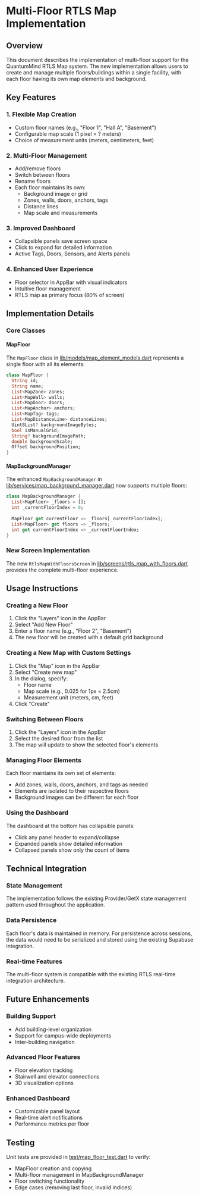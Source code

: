 # Multi-Floor RTLS Map Implementation

## Overview

This document describes the implementation of multi-floor support for the QuantumMind RTLS Map system. The new implementation allows users to create and manage multiple floors/buildings within a single facility, with each floor having its own map elements and background.

## Key Features

### 1. Flexible Map Creation
- Custom floor names (e.g., "Floor 1", "Hall A", "Basement")
- Configurable map scale (1 pixel = ? meters)
- Choice of measurement units (meters, centimeters, feet)

### 2. Multi-Floor Management
- Add/remove floors
- Switch between floors
- Rename floors
- Each floor maintains its own:
  - Background image or grid
  - Zones, walls, doors, anchors, tags
  - Distance lines
  - Map scale and measurements

### 3. Improved Dashboard
- Collapsible panels save screen space
- Click to expand for detailed information
- Active Tags, Doors, Sensors, and Alerts panels

### 4. Enhanced User Experience
- Floor selector in AppBar with visual indicators
- Intuitive floor management
- RTLS map as primary focus (80% of screen)

## Implementation Details

### Core Classes

#### MapFloor
The `MapFloor` class in [lib/models/map_element_models.dart](file:///c:/Users/posei/QuantumMind_RTLS/lib/models/map_element_models.dart) represents a single floor with all its elements:

```dart
class MapFloor {
  String id;
  String name;
  List<MapZone> zones;
  List<MapWall> walls;
  List<MapDoor> doors;
  List<MapAnchor> anchors;
  List<MapTag> tags;
  List<MapDistanceLine> distanceLines;
  Uint8List? backgroundImageBytes;
  bool isManualGrid;
  String? backgroundImagePath;
  double backgroundScale;
  Offset backgroundPosition;
}
```

#### MapBackgroundManager
The enhanced `MapBackgroundManager` in [lib/services/map_background_manager.dart](file:///c:/Users/posei/QuantumMind_RTLS/lib/services/map_background_manager.dart) now supports multiple floors:

```dart
class MapBackgroundManager {
  List<MapFloor> _floors = [];
  int _currentFloorIndex = 0;
  
  MapFloor get currentFloor => _floors[_currentFloorIndex];
  List<MapFloor> get floors => _floors;
  int get currentFloorIndex => _currentFloorIndex;
}
```

### New Screen Implementation

The new `RtlsMapWithFloorsScreen` in [lib/screens/rtls_map_with_floors.dart](file:///c:/Users/posei/QuantumMind_RTLS/lib/screens/rtls_map_with_floors.dart) provides the complete multi-floor experience.

## Usage Instructions

### Creating a New Floor
1. Click the "Layers" icon in the AppBar
2. Select "Add New Floor"
3. Enter a floor name (e.g., "Floor 2", "Basement")
4. The new floor will be created with a default grid background

### Creating a New Map with Custom Settings
1. Click the "Map" icon in the AppBar
2. Select "Create new map"
3. In the dialog, specify:
   - Floor name
   - Map scale (e.g., 0.025 for 1px = 2.5cm)
   - Measurement unit (meters, cm, feet)
4. Click "Create"

### Switching Between Floors
1. Click the "Layers" icon in the AppBar
2. Select the desired floor from the list
3. The map will update to show the selected floor's elements

### Managing Floor Elements
Each floor maintains its own set of elements:
- Add zones, walls, doors, anchors, and tags as needed
- Elements are isolated to their respective floors
- Background images can be different for each floor

### Using the Dashboard
The dashboard at the bottom has collapsible panels:
- Click any panel header to expand/collapse
- Expanded panels show detailed information
- Collapsed panels show only the count of items

## Technical Integration

### State Management
The implementation follows the existing Provider/GetX state management pattern used throughout the application.

### Data Persistence
Each floor's data is maintained in memory. For persistence across sessions, the data would need to be serialized and stored using the existing Supabase integration.

### Real-time Features
The multi-floor system is compatible with the existing RTLS real-time integration architecture.

## Future Enhancements

### Building Support
- Add building-level organization
- Support for campus-wide deployments
- Inter-building navigation

### Advanced Floor Features
- Floor elevation tracking
- Stairwell and elevator connections
- 3D visualization options

### Enhanced Dashboard
- Customizable panel layout
- Real-time alert notifications
- Performance metrics per floor

## Testing

Unit tests are provided in [test/map_floor_test.dart](file:///c:/Users/posei/QuantumMind_RTLS/test/map_floor_test.dart) to verify:
- MapFloor creation and copying
- Multi-floor management in MapBackgroundManager
- Floor switching functionality
- Edge cases (removing last floor, invalid indices)